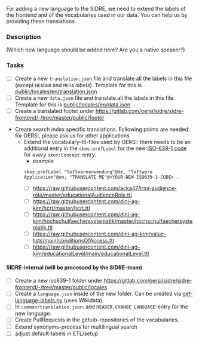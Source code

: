 For adding a new language to the SIDRE, we need to extend the labels of the frontend and of the vocabularies used in our data. You can help us by providing these translations.

### Description
(Which new language should be added here? Are you a native speaker?)

### Tasks

* [ ] Create a new `translation.json` file and translate all the labels in this file (except `HEADER` and `META` labels). Template for this is [public/locales/en/translation.json](https://gitlab.com/oersi/oersi-frontend/-/blob/master/public/locales/en/translation.json)
* [ ] Create a new `data.json` file and translate all the labels in this file. Template for this is [public/locales/en/data.json](https://gitlab.com/oersi/oersi-frontend/-/blob/master/public/locales/en/data.json)
* [ ] Create a translated footer under https://gitlab.com/oersi/sidre/sidre-frontend/-/tree/master/public/footer
* Create search index specific translations. Following points are needed for OERSI, please ask us for other applications
    * Extend the vocabulary-ttl-files used by OERSI: there needs to be an additional entry in the `skos:prefLabel` for the new [ISO-639-1 code](https://en.wikipedia.org/wiki/List_of_ISO_639-1_codes) for _every_ `skos:Concept`-entry.
        * example
        ```
        skos:prefLabel "Softwareanwendung"@de, "Software Application"@en, "TRANSLATE ME"@<YOUR-NEW-ISO639-1-CODE> .
        ```
        * [ ] https://raw.githubusercontent.com/acka47/lrmi-audience-role/master/educationalAudienceRole.ttl
        * [ ] https://raw.githubusercontent.com/dini-ag-kim/hcrt/master/hcrt.ttl
        * [ ] https://raw.githubusercontent.com/dini-ag-kim/hochschulfaechersystematik/master/hochschulfaechersystematik.ttl
        * [ ] https://raw.githubusercontent.com/dini-ag-kim/value-lists/main/conditionsOfAccess.ttl
        * [ ] https://raw.githubusercontent.com/dini-ag-kim/educationalLevel/main/educationalLevel.ttl

#### SIDRE-internal (will be processed by the SIDRE-team)
* [ ] Create a new iso639-1 folder under https://gitlab.com/oersi/sidre/sidre-frontend/-/tree/master/public/locales
* [ ] Create a `language.json` inside of the new folder. Can be created via [get-language-labels.py](https://gitlab.com/oersi/oersi-setup/-/tree/master/tools/scripts/get-language-labels.py) (uses Wikidata).
* [ ] In `common/translation.json`: add `HEADER.CHANGE_LANGUAGE`-entry for the new language.
* [ ] Create PullRequests in the github-repositories of the vocabularies.
* [ ] Extend synonyms-process for multilingual search
* [ ] adjust default-labels in ETL/setup
